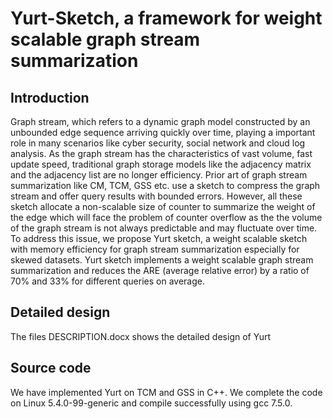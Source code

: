 # Yurt-Sketch, a framework for weight scalable graph stream summarization

## Introduction

Graph stream, which refers to a dynamic graph model constructed
by an unbounded edge sequence arriving quickly over time, playing a important role in many scenarios like cyber security, social
network and cloud log analysis. As the graph stream has the characteristics of vast volume, fast update speed, traditional graph storage
models like the adjacency matrix and the adjacency list are no
longer efficiency. Prior art of graph stream summarization like CM,
TCM, GSS etc. use a sketch to compress the graph stream and offer query results with bounded errors. However, all these sketch
allocate a non-scalable size of counter to summarize the weight of
the edge which will face the problem of counter overflow as the
the volume of the graph stream is not always predictable and may
fluctuate over time. To address this issue, we propose Yurt sketch, a weight
scalable sketch with memory efficiency for graph stream summarization especially for skewed datasets. Yurt sketch implements a weight scalable graph stream summarization and reduces
the ARE (average relative error) by a ratio of 70% and 33% for different queries on average.

## Detailed design

The files DESCRIPTION.docx shows the detailed design of Yurt

## Source code

We have implemented Yurt on TCM and GSS in C++. We complete the code on Linux 5.4.0-99-generic and compile successfully using gcc 7.5.0.
